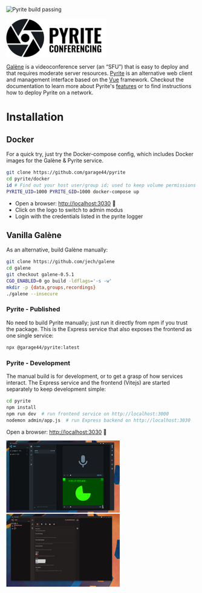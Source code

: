 ![Pyrite build passing](https://github.com/garage44/pyrite/actions/workflows/test.yml/badge.svg)
<br /><br />
<img height="100" src="./ui/public/logo-text.svg">
<br />

[Galène](https://galene.org/) is a videoconference server (an “SFU”) that is easy
to deploy and that requires moderate server resources. [Pyrite](https://pyrite.video)
is an alternative web client and management interface based on the
[Vue](https://v3.vuejs.org/) framework. Checkout the documentation to learn more
about Pyrite's [features](./docs/features.md) or to find instructions how to
deploy Pyrite on a network.

# Installation

## Docker

For a quick try, just try the Docker-compose config, which includes Docker
images for the Galène & Pyrite service.

```bash
git clone https://github.com/garage44/pyrite
cd pyrite/docker
id # Find out your host user/group id; used to keep volume permissions sane
PYRITE_UID=1000 PYRITE_GID=1000 docker-compose up
```

* Open a browser: <http://localhost:3030> :tada:
* Click on the logo to switch to admin modus
* Login with the credentials listed in the pyrite logger

## Vanilla Galène

As an alternative, build Galène manually:

```bash
git clone https://github.com/jech/galene
cd galene
git checkout galene-0.5.1
CGO_ENABLED=0 go build -ldflags='-s -w'
mkdir -p {data,groups,recordings}
./galene --insecure
```

### Pyrite - Published

No need to build Pyrite manually; just run it directly from npm if you
trust the package. This is the Express service that also exposes the frontend
as one single service:

```bash
npx @garage44/pyrite:latest
```

### Pyrite - Development

The manual build is for development, or to get a grasp of how services interact.
The Express service and the frontend (Vitejs) are started separately to keep
development simple:

```bash
cd pyrite
npm install
npm run dev  # run frontend service on http://localhost:3000
nodemon admin/app.js  # run Express backend on http://localhost:3030
```

Open a browser: <http://localhost:3030> :tada:

<p float="left">
    <img width="300" src="./docs/pyrite.png">
    <img width="300" src="./docs/pyrite-admin.png">
</p>

